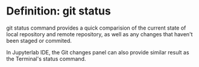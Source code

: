 # Definition: git status

git status command provides a quick comparision of the current state of local repository and remote repository, 
as well as any changes that haven't been staged or commited.

In Jupyterlab IDE, the Git changes panel can also provide similar result as the Terminal's status command.